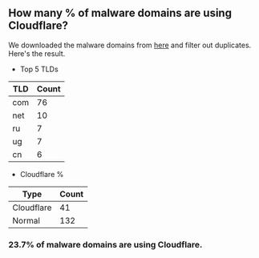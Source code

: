 ## How many % of malware domains are using Cloudflare?


We downloaded the malware domains from [here](https://urlhaus.abuse.ch) and filter out duplicates.
Here's the result.


[//]: # (start replacement)


- Top 5 TLDs

| TLD | Count |
| --- | --- |
| com | 76 |
| net | 10 |
| ru | 7 |
| ug | 7 |
| cn | 6 |


- Cloudflare %

| Type | Count |
| --- | --- |
| Cloudflare | 41 |
| Normal | 132 |


### 23.7% of malware domains are using Cloudflare.